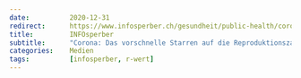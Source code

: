 ```yaml
---
date:          2020-12-31
redirect:      https://www.infosperber.ch/gesundheit/public-health/corona-das-vorschnelle-starren-auf-die-reproduktionszahl-r/
title:         INFOsperber
subtitle:      "Corona: Das vorschnelle Starren auf die Reproduktionszahl R"
categories:    Medien
tags:          [infosperber, r-wert]
---
```

